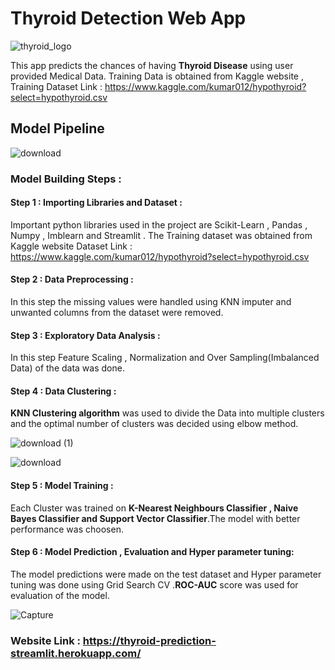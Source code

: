 # Thyroid Detection Web App

![thyroid_logo](https://user-images.githubusercontent.com/44118554/121289362-6fef3f80-c902-11eb-837f-37611aeb512f.jpg)

This app predicts the chances of having **Thyroid Disease** using user provided Medical Data. Training Data is obtained from Kaggle website , Training Dataset Link :
https://www.kaggle.com/kumar012/hypothyroid?select=hypothyroid.csv

## Model Pipeline

![download](https://user-images.githubusercontent.com/44118554/121290011-85b13480-c903-11eb-837b-a6d338da72a6.jpg)

### Model Building Steps :

#### Step 1 : Importing Libraries and Dataset : 

Important python libraries used in the project are Scikit-Learn , Pandas , Numpy , Imblearn and  Streamlit . The Training dataset was obtained from Kaggle website 
Dataset Link : https://www.kaggle.com/kumar012/hypothyroid?select=hypothyroid.csv

#### Step 2 : Data Preprocessing : 

In this step the missing values were handled using KNN imputer and unwanted columns from the dataset were removed.

#### Step 3 : Exploratory Data Analysis :

In this step Feature Scaling , Normalization and Over Sampling(Imbalanced Data) of the data was done.

#### Step 4 : Data Clustering  :

**KNN Clustering algorithm** was used to divide the Data into multiple clusters and the optimal number of clusters was decided using elbow method.

![download (1)](https://user-images.githubusercontent.com/44118554/121291657-43d5bd80-c906-11eb-9caa-dfa7d9bc0c75.png)

![download](https://user-images.githubusercontent.com/44118554/121291553-16890f80-c906-11eb-9e72-7690169d31d9.png)

#### Step 5 : Model Training :

Each Cluster was trained on **K-Nearest Neighbours Classifier , Naive Bayes Classifier and Support Vector Classifier**.The model with better performance was choosen.

#### Step 6 : Model Prediction , Evaluation and Hyper parameter tuning:

The model predictions were made  on the test dataset and  Hyper parameter tuning was done using Grid Search CV .**ROC-AUC** score was used for evaluation of the model.

![Capture](https://user-images.githubusercontent.com/44118554/121318372-d12a0980-c928-11eb-9ba3-6e5336118057.PNG)

### Website Link : https://thyroid-prediction-streamlit.herokuapp.com/


